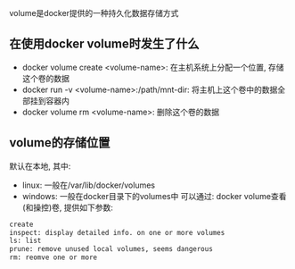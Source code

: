 volume是docker提供的一种持久化数据存储方式

## 在使用docker volume时发生了什么

- docker volume create \<volume-name\>: 在主机系统上分配一个位置, 存储这个卷的数据
- docker run -v \<volume-name>:/path/mnt-dir: 将主机上这个卷中的数据全部挂到容器内
- docker volume rm \<volume-name\>: 删除这个卷的数据
## volume的存储位置
默认在本地, 其中:
- linux: 一般在/var/lib/docker/volumes
- windows: 一般在docker目录下的volumes中
可以通过: docker volume查看(和操控)卷, 提供如下参数:
```bash
create
inspect: display detailed info. on one or more volumes
ls: list
prune: remove unused local volumes, seems dangerous
rm: reomve one or more
```